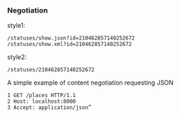 
### Negotiation

style1:
```
/statuses/show.json?id=210462857140252672
/statuses/show.xml?id=210462857140252672
```
style2:
```
/statuses/210462857140252672
```


A simple example of content negotiation requesting JSON
```
1 GET /places HTTP/1.1
2 Host: localhost:8000
3 Accept: application/json”
```
